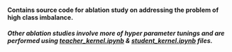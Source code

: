 #### Contains source code for ablation study on addressing the problem of high class imbalance.


##### Other ablation studies involve more of hyper parameter tunings and are performed using [teacher_kernel.ipynb](https://github.com/anil-adepu/Melanoma-Classification-using-Knowledge-Distillation-for-Highly-Imbalanced-Data/blob/main/teacher_kernel.ipynb) & [student_kernel.ipynb](https://github.com/anil-adepu/Melanoma-Classification-using-Knowledge-Distillation-for-Highly-Imbalanced-Data/blob/main/student_kernel.ipynb) files.
